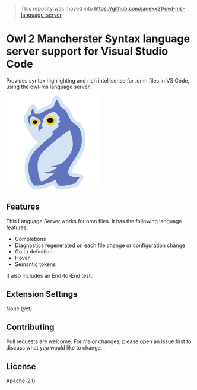 > This reposity was moved into https://github.com/janekx21/owl-ms-language-server

# Owl 2 Mancherster Syntax language server support for Visual Studio Code

Provides syntax highlighting and rich intellisense for .omn files in VS Code, using the owl-ms language server.

![extension icon](icon.png)

## Features

This Language Server works for omn files. It has the following language features:
- Completions
- Diagnostics regenerated on each file change or configuration change
- Go to definition
- Hover
- Semantic tokens

It also includes an End-to-End test.

## Extension Settings

None (yet)

<!-- ## Known Issue -->
<!-- None -->

## Contributing

Pull requests are welcome. For major changes, please open an issue first to discuss what you would like to change.

## License

[Apache-2.0](https://choosealicense.com/licenses/apache-2.0/)

